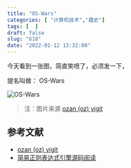 ```yaml
---
title: "OS-Wars"
categories: [ "计算机技术","趣史"]
tags: [  ]
draft: false
slug: "618"
date: "2022-01-12 13:32:00"
---
```


今天看到一张图，简直笑喷了，必须发一下，

提名叫做： OS-Wars

![OS-Wars](https://imagehost-cdn.frytea.com/images/2022/01/12/OS-Wars953d05a339581f04.gif)

> 注：图片来源 [ozan (oz) yigit](http://www.cse.yorku.ca/~oz/)

## 参考文献

- [ozan (oz) yigit](http://www.cse.yorku.ca/~oz/)
- [简易正则表达式引擎源码阅读](https://www.cnblogs.com/plodsoft/p/5853945.html)
